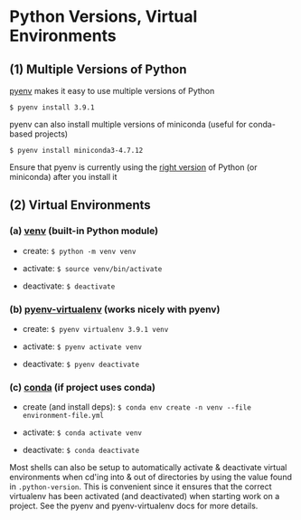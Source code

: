 # Python Versions, Virtual Environments

## (1) Multiple Versions of Python

[pyenv](https://github.com/pyenv/pyenv)  makes it easy to use multiple versions of Python
    
    $ pyenv install 3.9.1

pyenv can also install multiple versions of miniconda  (useful for conda-based projects)

    $ pyenv install miniconda3-4.7.12

Ensure that pyenv is currently using the [right version](https://github.com/pyenv/pyenv#choosing-the-python-version) of Python 
(or miniconda) after you install it

## (2) Virtual Environments

### (a) [venv](https://docs.python.org/3/library/venv.html) (built-in Python module)

- create: `$ python -m venv venv`

- activate: `$ source venv/bin/activate`

- deactivate: `$ deactivate`

### (b) [pyenv-virtualenv](https://github.com/pyenv/pyenv-virtualenv) (works nicely with pyenv)

- create: `$ pyenv virtualenv 3.9.1 venv`

- activate: `$ pyenv activate venv`

- deactivate: `$ pyenv deactivate`

### (c) [conda](https://github.com/pyenv/pyenv-virtualenv) (if project uses conda)

- create (and install deps): `$ conda env create -n venv --file environment-file.yml`

- activate: `$ conda activate venv`

- deactivate: `$ conda deactivate`

Most shells can also be setup to automatically activate & deactivate virtual environments when cd'ing into & out of directories by using the value found in `.python-version`. This is convenient since it ensures that the correct virtualenv has been activated (and deactivated) when starting work on a project. See the pyenv and pyenv-virtualenv docs for more details.